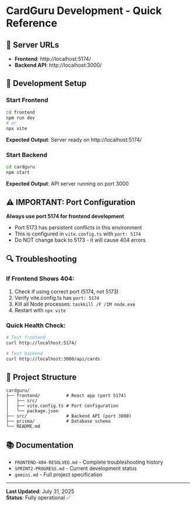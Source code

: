 # CardGuru Development - Quick Reference

## 🚀 Server URLs
- **Frontend**: http://localhost:5174/
- **Backend API**: http://localhost:3000/

## 🔧 Development Setup

### Start Frontend
```bash
cd frontend
npm run dev
# or
npx vite
```
**Expected Output**: Server ready on http://localhost:5174/

### Start Backend
```bash
cd cardguru
npm start
```
**Expected Output**: API server running on port 3000

## ⚠️ IMPORTANT: Port Configuration

**Always use port 5174 for frontend development**
- Port 5173 has persistent conflicts in this environment
- This is configured in `vite.config.ts` with `port: 5174`
- Do NOT change back to 5173 - it will cause 404 errors

## 🔍 Troubleshooting

### If Frontend Shows 404:
1. Check if using correct port (5174, not 5173)
2. Verify vite.config.ts has `port: 5174`
3. Kill all Node processes: `taskkill /F /IM node.exe`
4. Restart with `npx vite`

### Quick Health Check:
```bash
# Test frontend
curl http://localhost:5174/

# Test backend  
curl http://localhost:3000/api/cards
```

## 📁 Project Structure
```
cardguru/
├── frontend/          # React app (port 5174)
│   ├── src/
│   ├── vite.config.ts # Port configuration
│   └── package.json
├── src/               # Backend API (port 3000)  
├── prisma/            # Database schema
└── README.md
```

## 📚 Documentation
- `FRONTEND-404-RESOLVED.md` - Complete troubleshooting history
- `SPRINT2-PROGRESS.md` - Current development status
- `gemini.md` - Full project specification

---
**Last Updated**: July 31, 2025  
**Status**: Fully operational ✅
